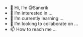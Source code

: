 - 👋 Hi, I’m @Sanxrik
- 👀 I’m interested in ...
- 🌱 I’m currently learning ...
- 💞️ I’m looking to collaborate on ...
- 📫 How to reach me ...

<!---
Sanxrik/Sanxrik is a ✨ special ✨ repository because its `README.md` (this file) appears on your GitHub profile.
You can click the Preview link to take a look at your changes.
--->
